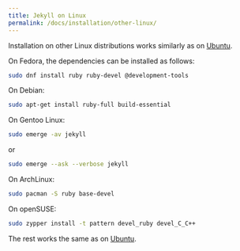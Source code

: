```yaml
---
title: Jekyll on Linux
permalink: /docs/installation/other-linux/
---
```

Installation on other Linux distributions works similarly as on [Ubuntu](../ubuntu/).

On Fedora, the dependencies can be installed as follows:

```sh
sudo dnf install ruby ruby-devel @development-tools
```

On Debian:

```sh
sudo apt-get install ruby-full build-essential
```

On Gentoo Linux:

```sh
sudo emerge -av jekyll
```

or

```sh
sudo emerge --ask --verbose jekyll
```

On ArchLinux:

```sh
sudo pacman -S ruby base-devel
```

On openSUSE:

```sh
sudo zypper install -t pattern devel_ruby devel_C_C++
```

The rest works the same as on [Ubuntu](../ubuntu/).

